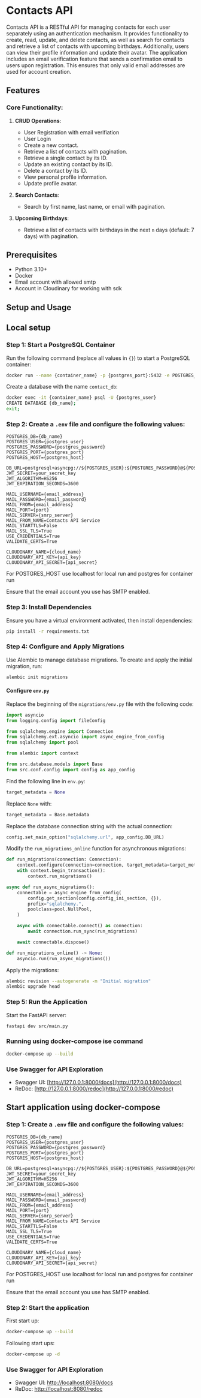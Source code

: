 # Contacts API

Contacts API is a RESTful API for managing contacts for each user separately using an authentication mechanism. It provides functionality to create, read, update, and delete contacts, as well as search for contacts and retrieve a list of contacts with upcoming birthdays. Additionally, users can view their profile information and update their avatar. The application includes an email verification feature that sends a confirmation email to users upon registration. This ensures that only valid email addresses are used for account creation.

## Features

### Core Functionality:

1. **CRUD Operations**:

   - User Registration with email verifiation
   - User Login
   - Create a new contact.
   - Retrieve a list of contacts with pagination.
   - Retrieve a single contact by its ID.
   - Update an existing contact by its ID.
   - Delete a contact by its ID.
   - View personal profile information.
   - Update profile avatar.

2. **Search Contacts**:

   - Search by first name, last name, or email with pagination.

3. **Upcoming Birthdays**:
   - Retrieve a list of contacts with birthdays in the next `n` days (default: 7 days) with pagination.

## Prerequisites

- Python 3.10+
- Docker
- Email account with allowed smtp
- Account in Cloudinary for working with sdk

## Setup and Usage

## Local setup

### Step 1: Start a PostgreSQL Container

Run the following command (replace all values in `{}`) to start a PostgreSQL container:

```sh
docker run --name {container_name} -p {postgres_port}:5432 -e POSTGRES_USER={postgres_user} -e POSTGRES_PASSWORD={postgres_password} -d postgres
```

Create a database with the name `contact_db`:

```sh
docker exec -it {container_name} psql -U {postgres_user}
CREATE DATABASE {db_name};
exit;
```

### Step 2: Create a `.env` file and configure the following values:

```env
POSTGRES_DB={db_name}
POSTGRES_USER={postgres_user}
POSTGRES_PASSWORD={postgres_password}
POSTGRES_PORT={postgres_port}
POSTGRES_HOST={postgres_host}

DB_URL=postgresql+asyncpg://${POSTGRES_USER}:${POSTGRES_PASSWORD}@${POSTGRES_HOST}:${POSTGRES_PORT}/${POSTGRES_DB}
JWT_SECRET=your_secret_key
JWT_ALGORITHM=HS256
JWT_EXPIRATION_SECONDS=3600

MAIL_USERNAME={email_address}
MAIL_PASSWORD={email_password}
MAIL_FROM={email_address}
MAIL_PORT={port}
MAIL_SERVER={smrp_server}
MAIL_FROM_NAME=Contacts API Service
MAIL_STARTTLS=False
MAIL_SSL_TLS=True
USE_CREDENTIALS=True
VALIDATE_CERTS=True

CLOUDINARY_NAME={cloud_name}
CLOUDINARY_API_KEY={api_key}
CLOUDINARY_API_SECRET={api_secret}
```

For POSTGRES_HOST use localhost for local run and postgres for container run

Ensure that the email account you use has SMTP enabled.

### Step 3: Install Dependencies

Ensure you have a virtual environment activated, then install dependencies:

```sh
pip install -r requirements.txt
```

### Step 4: Configure and Apply Migrations

Use Alembic to manage database migrations. To create and apply the initial migration, run:

```sh
alembic init migrations
```

#### Configure `env.py`

Replace the beginning of the `migrations/env.py` file with the following code:

```python
import asyncio
from logging.config import fileConfig

from sqlalchemy.engine import Connection
from sqlalchemy.ext.asyncio import async_engine_from_config
from sqlalchemy import pool

from alembic import context

from src.database.models import Base
from src.conf.config import config as app_config
```

Find the following line in `env.py`:

```python
target_metadata = None
```

Replace `None` with:

```python
target_metadata = Base.metadata
```

Replace the database connection string with the actual connection:

```python
config.set_main_option("sqlalchemy.url", app_config.DB_URL)
```

Modify the `run_migrations_online` function for asynchronous migrations:

```python
def run_migrations(connection: Connection):
    context.configure(connection=connection, target_metadata=target_metadata)
    with context.begin_transaction():
        context.run_migrations()

async def run_async_migrations():
    connectable = async_engine_from_config(
        config.get_section(config.config_ini_section, {}),
        prefix="sqlalchemy.",
        poolclass=pool.NullPool,
    )

    async with connectable.connect() as connection:
        await connection.run_sync(run_migrations)

    await connectable.dispose()

def run_migrations_online() -> None:
    asyncio.run(run_async_migrations())
```

Apply the migrations:

```sh
alembic revision --autogenerate -m "Initial migration"
alembic upgrade head
```

### Step 5: Run the Application

Start the FastAPI server:

```sh
fastapi dev src/main.py
```

### Running using docker-compose ise command

```sh
docker-compose up --build
```

### Use Swagger for API Exploration

- Swagger UI: [http://127.0.0.1:8000/docs](http://127.0.0.1:8000/docs)
- ReDoc: [http://127.0.0.1:8000/redoc](http://127.0.0.1:8000/redoc)

## Start application using docker-compose

### Step 1: Create a `.env` file and configure the following values:

```env
POSTGRES_DB={db_name}
POSTGRES_USER={postgres_user}
POSTGRES_PASSWORD={postgres_password}
POSTGRES_PORT={postgres_port}
POSTGRES_HOST={postgres_host}

DB_URL=postgresql+asyncpg://${POSTGRES_USER}:${POSTGRES_PASSWORD}@${POSTGRES_HOST}:${POSTGRES_PORT}/${POSTGRES_DB}
JWT_SECRET=your_secret_key
JWT_ALGORITHM=HS256
JWT_EXPIRATION_SECONDS=3600

MAIL_USERNAME={email_address}
MAIL_PASSWORD={email_password}
MAIL_FROM={email_address}
MAIL_PORT={port}
MAIL_SERVER={smrp_server}
MAIL_FROM_NAME=Contacts API Service
MAIL_STARTTLS=False
MAIL_SSL_TLS=True
USE_CREDENTIALS=True
VALIDATE_CERTS=True

CLOUDINARY_NAME={cloud_name}
CLOUDINARY_API_KEY={api_key}
CLOUDINARY_API_SECRET={api_secret}
```

For POSTGRES_HOST use localhost for local run and postgres for container run

Ensure that the email account you use has SMTP enabled.

### Step 2: Start the application

First start up:

```sh
docker-compose up --build
```

Following start ups:

```sh
docker-compose up -d
```

### Use Swagger for API Exploration

- Swagger UI: [http://localhost:8080/docs](http://localhost:8080/docs)
- ReDoc: [http://localhost:8080/redoc](http://localhost:8080/redoc)
